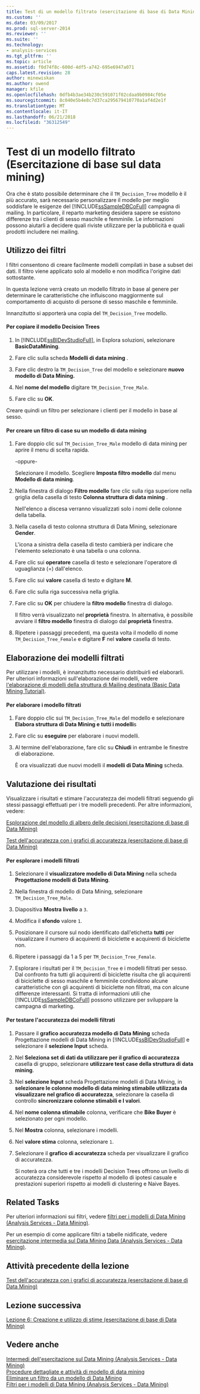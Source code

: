 ```yaml
---
title: Test di un modello filtrato (esercitazione di base di Data Mining) | Documenti Microsoft
ms.custom: ''
ms.date: 03/09/2017
ms.prod: sql-server-2014
ms.reviewer: ''
ms.suite: ''
ms.technology:
- analysis-services
ms.tgt_pltfrm: ''
ms.topic: article
ms.assetid: f0d74f8c-600d-4df5-a742-695e6947a071
caps.latest.revision: 28
author: minewiskan
ms.author: owend
manager: kfile
ms.openlocfilehash: 0dfb4b3ae34b230c591071f02cdaa9b0984cf05e
ms.sourcegitcommit: 8c040e5b4e8c7d37ca295679410770a1af4d2e1f
ms.translationtype: MT
ms.contentlocale: it-IT
ms.lasthandoff: 06/21/2018
ms.locfileid: "36312549"
---
```

# <a name="testing-a-filtered-model-basic-data-mining-tutorial"></a>Test di un modello filtrato (Esercitazione di base sul data mining)
  Ora che è stato possibile determinare che il `TM_Decision_Tree` modello è il più accurato, sarà necessario personalizzare il modello per meglio soddisfare le esigenze del [!INCLUDE[ssSampleDBCoFull](../includes/sssampledbcofull-md.md)] campagna di mailing. In particolare, il reparto marketing desidera sapere se esistono differenze tra i clienti di sesso maschile e femminile. Le informazioni possono aiutarli a decidere quali riviste utilizzare per la pubblicità e quali prodotti includere nei mailing.  
  
## <a name="using-filters"></a>Utilizzo dei filtri  
 I filtri consentono di creare facilmente modelli compilati in base a subset dei dati. Il filtro viene applicato solo al modello e non modifica l'origine dati sottostante.  
  
 In questa lezione verrà creato un modello filtrato in base al genere per determinare le caratteristiche che influiscono maggiormente sul comportamento di acquisto di persone di sesso maschile e femminile.  
  
 Innanzitutto si apporterà una copia del `TM_Decision_Tree` modello.  
  
#### <a name="to-copy-the-decision-tree-model"></a>Per copiare il modello Decision Trees  
  
1.  In [!INCLUDE[ssBIDevStudioFull](../includes/ssbidevstudiofull-md.md)], in Esplora soluzioni, selezionare **BasicDataMining**.  
  
2.  Fare clic sulla scheda **Modelli di data mining** .  
  
3.  Fare clic destro la `TM_Decision_Tree` del modello e selezionare **nuovo modello di Data Mining.**  
  
4.  Nel **nome del modello** digitare `TM_Decision_Tree_Male`.  
  
5.  Fare clic su **OK**.  
  
 Creare quindi un filtro per selezionare i clienti per il modello in base al sesso.  
  
#### <a name="to-create-a-case-filter-on-a-mining-model"></a>Per creare un filtro di case su un modello di data mining  
  
1.  Fare doppio clic sul `TM_Decision_Tree_Male` modello di data mining per aprire il menu di scelta rapida.  
  
     -oppure-  
  
     Selezionare il modello. Scegliere **Imposta filtro modello** dal menu **Modello di data mining**.  
  
2.  Nella finestra di dialogo **Filtro modello** fare clic sulla riga superiore nella griglia della casella di testo **Colonna struttura di data mining** .  
  
     Nell'elenco a discesa verranno visualizzati solo i nomi delle colonne della tabella.  
  
3.  Nella casella di testo colonna struttura di Data Mining, selezionare **Gender**.  
  
     L'icona a sinistra della casella di testo cambierà per indicare che l'elemento selezionato è una tabella o una colonna.  
  
4.  Fare clic sui **operatore** casella di testo e selezionare l'operatore di uguaglianza (=) dall'elenco.  
  
5.  Fare clic sui **valore** casella di testo e digitare **M**.  
  
6.  Fare clic sulla riga successiva nella griglia.  
  
7.  Fare clic su **OK** per chiudere la **filtro modello** finestra di dialogo.  
  
     Il filtro verrà visualizzato nel **proprietà** finestra. In alternativa, è possibile avviare il **filtro modello** finestra di dialogo dal **proprietà** finestra.  
  
8.  Ripetere i passaggi precedenti, ma questa volta il modello di nome `TM_Decision_Tree_Female` e digitare **F** nel **valore** casella di testo.  
  
## <a name="process-the-filtered-models"></a>Elaborazione dei modelli filtrati  
 Per utilizzare i modelli, è innanzitutto necessario distribuirli ed elaborarli. Per ulteriori informazioni sull'elaborazione dei modelli, vedere [l'elaborazione di modelli della struttura di Mailing destinata &#40;Basic Data Mining Tutorial&#41;](../../2014/tutorials/processing-models-in-the-targeted-mailing-structure-basic-data-mining-tutorial.md).  
  
#### <a name="to-process-the-filtered-model"></a>Per elaborare i modello filtrati  
  
1.  Fare doppio clic sui `TM_Decision_Tree_Male` del modello e selezionare **Elabora struttura di Data Mining e tutti i modelli**s  
  
2.  Fare clic su **eseguire** per elaborare i nuovi modelli.  
  
3.  Al termine dell'elaborazione, fare clic su **Chiudi** in entrambe le finestre di elaborazione.  
  
     È ora visualizzati due nuovi modelli il **modelli di Data Mining** scheda.  
  
## <a name="evaluate-the-results"></a>Valutazione dei risultati  
 Visualizzare i risultati e stimare l'accuratezza dei modelli filtrati seguendo gli stessi passaggi effettuati per i tre modelli precedenti. Per altre informazioni, vedere:  
  
 [Esplorazione del modello di albero delle decisioni &#40;esercitazione di base di Data Mining&#41;](../../2014/tutorials/exploring-the-decision-tree-model-basic-data-mining-tutorial.md)  
  
 [Test dell'accuratezza con i grafici di accuratezza &#40;esercitazione di base di Data Mining&#41;](../../2014/tutorials/testing-accuracy-with-lift-charts-basic-data-mining-tutorial.md)  
  
#### <a name="to-explore-the-filtered-models"></a>Per esplorare i modelli filtrati  
  
1.  Selezionare il **visualizzatore modello di Data Mining** nella scheda **Progettazione modelli di Data Mining**.  
  
2.  Nella finestra di modello di Data Mining, selezionare `TM_Decision_Tree_Male`.  
  
3.  Diapositiva **Mostra livello** a `3`.  
  
4.  Modifica il **sfondo** valore `1`.  
  
5.  Posizionare il cursore sul nodo identificato dall'etichetta **tutti** per visualizzare il numero di acquirenti di biciclette e acquirenti di biciclette non.  
  
6.  Ripetere i passaggi da 1 a 5 per `TM_Decision_Tree_Female`.  
  
7.  Esplorare i risultati per il `TM_Decision_Tree` e i modelli filtrati per sesso. Dal confronto fra tutti gli acquirenti di biciclette risulta che gli acquirenti di biciclette di sesso maschile e femminile condividono alcune caratteristiche con gli acquirenti di biciclette non filtrati, ma con alcune differenze interessanti. Si tratta di informazioni utili che [!INCLUDE[ssSampleDBCoFull](../includes/sssampledbcofull-md.md)] possono utilizzare per sviluppare la campagna di marketing.  
  
#### <a name="to-test-the-lift-of-the-filtered-models"></a>Per testare l'accuratezza dei modelli filtrati  
  
1.  Passare il **grafico accuratezza modello di Data Mining** scheda Progettazione modelli di Data Mining in [!INCLUDE[ssBIDevStudioFull](../includes/ssbidevstudiofull-md.md)] e selezionare il **selezione Input** scheda.  
  
2.  Nel **Seleziona set di dati da utilizzare per il grafico di accuratezza** casella di gruppo, selezionare **utilizzare test case della struttura di data mining**.  
  
3.  Nel **selezione Input** scheda Progettazione modelli di Data Mining, in **selezionare le colonne modello di data mining stimabile utilizzata da visualizzare nel grafico di accuratezza**, selezionare la casella di controllo **sincronizzare colonne stimabili e I valori**.  
  
4.  Nel **nome colonna stimabile** colonna, verificare che **Bike Buyer** è selezionato per ogni modello.  
  
5.  Nel **Mostra** colonna, selezionare i modelli.  
  
6.  Nel **valore stima** colonna, selezionare `1`.  
  
7.  Selezionare il **grafico di accuratezza** scheda per visualizzare il grafico di accuratezza.  
  
     Si noterà ora che tutti e tre i modelli Decision Trees offrono un livello di accuratezza considerevole rispetto al modello di ipotesi casuale e prestazioni superiori rispetto ai modelli di clustering e Naive Bayes.  
  
## <a name="related-tasks"></a>Related Tasks  
 Per ulteriori informazioni sui filtri, vedere [filtri per i modelli di Data Mining &#40;Analysis Services - Data Mining&#41;](../../2014/analysis-services/data-mining/filters-for-mining-models-analysis-services-data-mining.md).  
  
 Per un esempio di come applicare filtri a tabelle nidificate, vedere [esercitazione intermedia sul Data Mining Data &#40;Analysis Services - Data Mining&#41;](../../2014/tutorials/intermediate-data-mining-tutorial-analysis-services-data-mining.md).  
  
## <a name="previous-task-in-lesson"></a>Attività precedente della lezione  
 [Test dell'accuratezza con i grafici di accuratezza &#40;esercitazione di base di Data Mining&#41;](../../2014/tutorials/testing-accuracy-with-lift-charts-basic-data-mining-tutorial.md)  
  
## <a name="next-lesson"></a>Lezione successiva  
 [Lezione 6: Creazione e utilizzo di stime &#40;esercitazione di base di Data Mining&#41;](../../2014/tutorials/lesson-6-creating-and-working-with-predictions-basic-data-mining-tutorial.md)  
  
## <a name="see-also"></a>Vedere anche  
 [Intermedi dell'esercitazione sul Data Mining &#40;Analysis Services - Data Mining&#41;](../../2014/tutorials/intermediate-data-mining-tutorial-analysis-services-data-mining.md)   
 [Procedure dettagliate e attività di modello di data mining](../../2014/analysis-services/data-mining/mining-model-tasks-and-how-tos.md)   
 [Eliminare un filtro da un modello di Data Mining](../../2014/analysis-services/data-mining/delete-a-filter-from-a-mining-model.md)   
 [Filtri per i modelli di Data Mining &#40;Analysis Services - Data Mining&#41;](../../2014/analysis-services/data-mining/filters-for-mining-models-analysis-services-data-mining.md)  
  
  